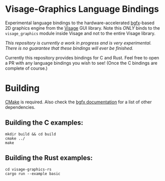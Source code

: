 # Visage-Graphics Language Bindings
Experimental language bindings to the hardware-accelerated [bgfx](https://github.com/bkaradzic/bgfx)-based 2D graphics engine from the [Visage](https://github.com/VitalAudio/visage) GUI library. Note this *ONLY* binds to the `visage_graphics` module inside Visage and not to the entire Visage library.

*This repository is currently a work in progress and is very experimental. There is no guarantee that these bindings will ever be finished.*

Currently this repository provides bindings for C and Rust. Feel free to open a PR with any language bindings you wish to see! (Once the C bindings are complete of course.)

# Building

[CMake](https://cmake.org/) is required. Also check the [bgfx documentation](https://bkaradzic.github.io/bgfx/build.html) for a list of other dependencies.

## Building the C examples:

```
mkdir build && cd build
cmake ../
make
```

## Building the Rust examples:

```
cd visage-graphics-rs
cargo run --example basic
```